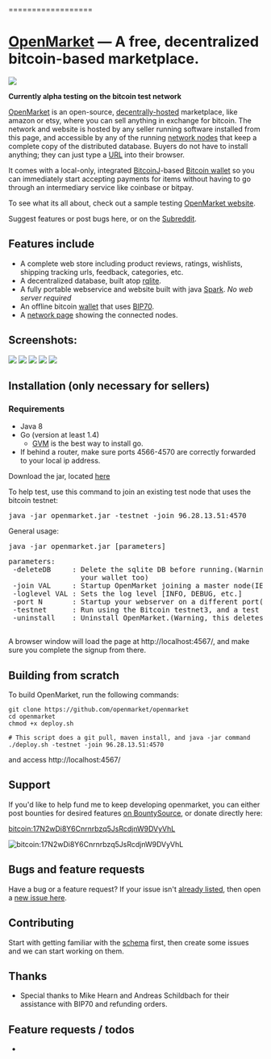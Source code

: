 
==================


[OpenMarket](http://104.236.98.130:4568/) &mdash; A free, decentralized bitcoin-based marketplace.
==========
![](http://img.shields.io/version/0.0.2.png?color=green)

**Currently alpha testing on the bitcoin test network**

[OpenMarket](http://104.236.98.130:4568/) is an open-source, [decentrally-hosted](http://104.236.98.130:4568/network) marketplace, like amazon or etsy, where you can sell anything in exchange for bitcoin. The network and website is hosted by any seller running software installed from this page, and accessible by any of the running [network nodes](http://104.236.98.130:4568/network) that keep a complete copy of the distributed database. Buyers do not have to install anything; they can just type a [URL](http://104.236.98.130:4568/) into their browser.

It comes with a local-only, integrated [BitcoinJ](https://github.com/bitcoinj/bitcoinj)-based [Bitcoin wallet](http://github.com/tchoulihan/bitmerchant) so you can immediately start accepting payments for items without having to go through an intermediary service like coinbase or bitpay. 

To see what its all about, check out a sample testing [OpenMarket website](http://104.236.98.130:4568/).

Suggest features or post bugs here, or on the [Subreddit](http://www.reddit.com/r/openmarket_net).

## Features include
* A complete web store including product reviews, ratings, wishlists, shipping tracking urls, feedback, categories, etc.
* A decentralized database, built atop [rqlite](https://github.com/otoolep/rqlite). 
* A fully portable webservice and website built with java [Spark](https://github.com/perwendel/spark). *No web server required*
* An offline bitcoin [wallet](http://github.com/tchoulihan/bitmerchant) that uses [BIP70](https://github.com/bitcoin/bips/blob/master/bip-0070.mediawiki). 
* A [network page](http://104.236.98.130:4568/network) showing the connected nodes.


## Screenshots:
<img src="http://i.imgur.com/dwqxaaL.png">
<img src="http://i.imgur.com/5BX8h5R.png">
<img src="http://i.imgur.com/xd40ucL.png">
<img src="http://i.imgur.com/ckDwi77.png">
<img src="http://i.imgur.com/0c584RB.png">


## Installation (only necessary for sellers)
### Requirements
- Java 8
- Go (version at least 1.4) 
  - [GVM](https://github.com/moovweb/gvm) is the best way to install go.
- If behind a router, make sure ports 4566-4570 are correctly forwarded to your local ip address.

Download the jar, located [here]()

To help test, use this command to join an existing test node that uses the bitcoin testnet:
<pre>java -jar openmarket.jar -testnet -join 96.28.13.51:4570</pre>

General usage:
<pre>java -jar openmarket.jar [parameters]</pre>
<pre>parameters:
 -deleteDB     : Delete the sqlite DB before running.(Warning, this deletes
                 your wallet too)
 -join VAL     : Startup OpenMarket joining a master node(IE, 127.0.0.1:4001)
 -loglevel VAL : Sets the log level [INFO, DEBUG, etc.]
 -port N       : Startup your webserver on a different port(default is 4567)
 -testnet      : Run using the Bitcoin testnet3, and a test DB
 -uninstall    : Uninstall OpenMarket.(Warning, this deletes your wallet too)

</pre>

A browser window will load the page at http://localhost:4567/, and make sure you complete the signup from there.

## Building from scratch

To build OpenMarket, run the following commands:
```
git clone https://github.com/openmarket/openmarket
cd openmarket
chmod +x deploy.sh

# This script does a git pull, maven install, and java -jar command
./deploy.sh -testnet -join 96.28.13.51:4570
```

and access http://localhost:4567/

## Support 
If you'd like to help fund me to keep developing openmarket, you can either post bounties for desired features [on BountySource](https://www.bountysource.com/trackers/12711596-tchoulihan-openmarket), or donate directly here:

[bitcoin:17N2wDi8Y6Cnrnrbzq5JsRcdjnW9DVyVhL](bitcoin:17N2wDi8Y6Cnrnrbzq5JsRcdjnW9DVyVhL)

![bitcoin:17N2wDi8Y6Cnrnrbzq5JsRcdjnW9DVyVhL](http://i.imgur.com/87N3QWu.png)

## Bugs and feature requests
Have a bug or a feature request? If your issue isn't [already listed](https://github.com/tchoulihan/openmarket/issues/), then open a [new issue here](https://github.com/tchoulihan/openmarket/issues/new).

## Contributing
Start with getting familiar with the [schema](http://ondras.zarovi.cz/sql/demo/?keyword=openmarket) first, then create some issues and we can start working on them. 

## Thanks
* Special thanks to Mike Hearn and Andreas Schildbach for their assistance with BIP70 and refunding orders.

## Feature requests / todos
* 

